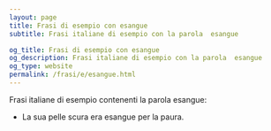 ```yaml
---
layout: page
title: Frasi di esempio con esangue 
subtitle: Frasi italiane di esempio con la parola  esangue

og_title: Frasi di esempio con esangue 
og_description: Frasi italiane di esempio con la parola  esangue
og_type: website
permalink: /frasi/e/esangue.html
---
```


Frasi italiane di esempio contenenti la parola esangue:


- La sua pelle scura era esangue per la paura.
